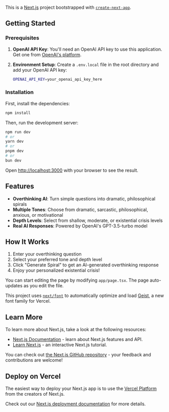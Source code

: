 This is a [Next.js](https://nextjs.org) project bootstrapped with [`create-next-app`](https://nextjs.org/docs/app/api-reference/cli/create-next-app).

## Getting Started

### Prerequisites

1. **OpenAI API Key**: You'll need an OpenAI API key to use this application. Get one from [OpenAI's platform](https://platform.openai.com/api-keys).

2. **Environment Setup**: Create a `.env.local` file in the root directory and add your OpenAI API key:
   ```bash
   OPENAI_API_KEY=your_openai_api_key_here
   ```

### Installation

First, install the dependencies:

```bash
npm install
```

Then, run the development server:

```bash
npm run dev
# or
yarn dev
# or
pnpm dev
# or
bun dev
```

Open [http://localhost:3000](http://localhost:3000) with your browser to see the result.

## Features

- **Overthinking AI**: Turn simple questions into dramatic, philosophical spirals
- **Multiple Tones**: Choose from dramatic, sarcastic, philosophical, anxious, or motivational
- **Depth Levels**: Select from shallow, moderate, or existential crisis levels
- **Real AI Responses**: Powered by OpenAI's GPT-3.5-turbo model

## How It Works

1. Enter your overthinking question
2. Select your preferred tone and depth level
3. Click "Generate Spiral" to get an AI-generated overthinking response
4. Enjoy your personalized existential crisis!

You can start editing the page by modifying `app/page.tsx`. The page auto-updates as you edit the file.

This project uses [`next/font`](https://nextjs.org/docs/app/building-your-application/optimizing/fonts) to automatically optimize and load [Geist](https://vercel.com/font), a new font family for Vercel.

## Learn More

To learn more about Next.js, take a look at the following resources:

- [Next.js Documentation](https://nextjs.org/docs) - learn about Next.js features and API.
- [Learn Next.js](https://nextjs.org/learn) - an interactive Next.js tutorial.

You can check out [the Next.js GitHub repository](https://github.com/vercel/next.js) - your feedback and contributions are welcome!

## Deploy on Vercel

The easiest way to deploy your Next.js app is to use the [Vercel Platform](https://vercel.com/new?utm_medium=default-template&filter=next.js&utm_source=create-next-app&utm_campaign=create-next-app-readme) from the creators of Next.js.

Check out our [Next.js deployment documentation](https://nextjs.org/docs/app/building-your-application/deploying) for more details.
